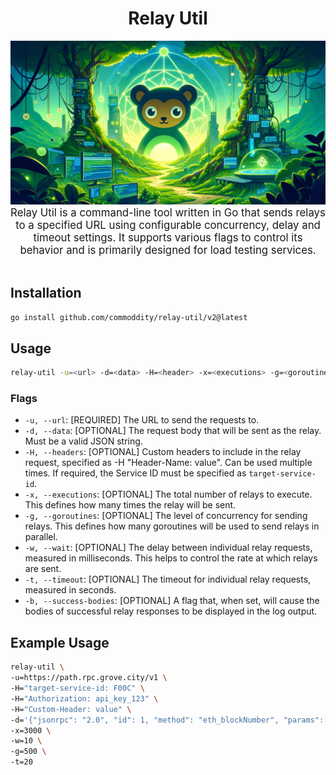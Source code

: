 <div align="center">
    <h1>Relay Util</h1>
    <img src=".github/relay-util.png" alt="Relay Util logo" width="600"/>
    <br/>
    <big>Relay Util is a command-line tool written in Go that sends relays to a specified URL using configurable concurrency, delay and timeout settings. It supports various flags to control its behavior and is primarily designed for load testing services.</big>
</div>
<br/>

## Installation

```bash
go install github.com/commoddity/relay-util/v2@latest
```

## Usage

```bash
relay-util -u=<url> -d=<data> -H=<header> -x=<executions> -g=<goroutines> -w=<wait> -t=<timeout> [-b] 
```

### Flags

- `-u, --url`: [REQUIRED] The URL to send the requests to.
- `-d, --data`: [OPTIONAL] The request body that will be sent as the relay. Must be a valid JSON string.
- `-H, --headers`: [OPTIONAL] Custom headers to include in the relay request, specified as -H "Header-Name: value". Can be used multiple times. If required, the Service ID must be specified as `target-service-id`.
- `-x, --executions`: [OPTIONAL] The total number of relays to execute. This defines how many times the relay will be sent.
- `-g, --goroutines`: [OPTIONAL] The level of concurrency for sending relays. This defines how many goroutines will be used to send relays in parallel.
- `-w, --wait`: [OPTIONAL] The delay between individual relay requests, measured in milliseconds. This helps to control the rate at which relays are sent.
- `-t, --timeout`: [OPTIONAL] The timeout for individual relay requests, measured in seconds.
- `-b, --success-bodies`: [OPTIONAL] A flag that, when set, will cause the bodies of successful relay responses to be displayed in the log output.

## Example Usage

```bash
relay-util \
-u=https://path.rpc.grove.city/v1 \
-H="target-service-id: F00C" \
-H="Authorization: api_key_123" \
-H="Custom-Header: value" \
-d='{"jsonrpc": "2.0", "id": 1, "method": "eth_blockNumber", "params": []}' \
-x=3000 \
-w=10 \
-g=500 \
-t=20
```
